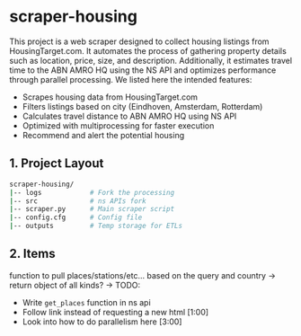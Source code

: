 # scraper-housing
This project is a web scraper designed to collect housing listings from HousingTarget.com. It automates the process of gathering property details such as location, price, size, and description. Additionally, it estimates travel time to the ABN AMRO HQ using the NS API and optimizes performance through parallel processing. We listed here the intended features:
- Scrapes housing data from HousingTarget.com
- Filters listings based on city (Eindhoven, Amsterdam, Rotterdam)
- Calculates travel distance to ABN AMRO HQ using NS API
- Optimized with multiprocessing for faster execution
- Recommend and alert the potential housing
## 1. Project Layout
```bash
scraper-housing/
|-- logs            # Fork the processing
|-- src             # ns APIs fork 
|-- scraper.py      # Main scraper script 
|-- config.cfg      # Config file 
|-- outputs         # Temp storage for ETLs
```
## 2. Items 
function to pull places/stations/etc... based on the query and country 
-> return object of all kinds?
-> TODO: 
- Write `get_places` function in ns api
- Follow link instead of requesting a new html [1:00]
- Look into how to do parallelism here [3:00]